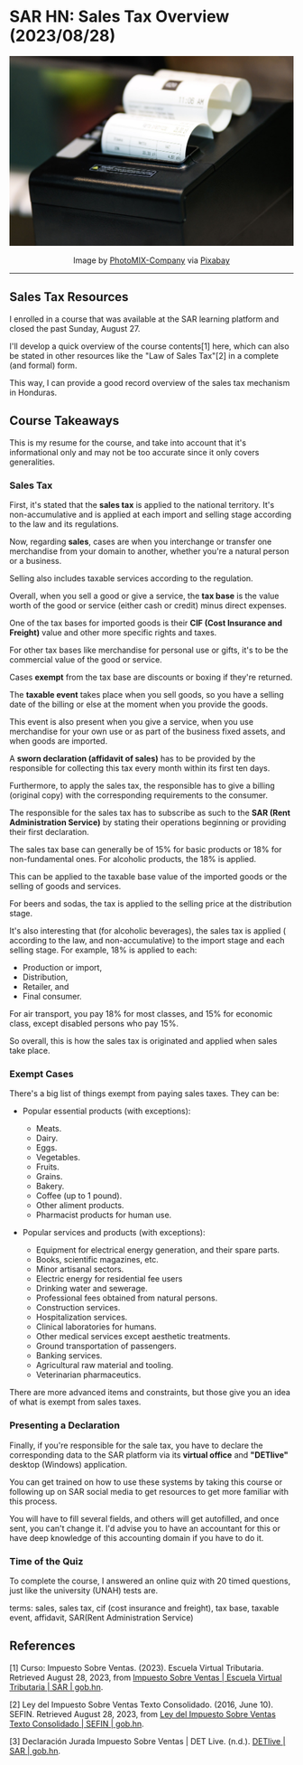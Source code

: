<!-- Copyright (c) 2023 Tobias Briones. All rights reserved. -->
<!-- SPDX-License-Identifier: CC-BY-4.0 -->
<!-- This file is part of https://github.com/tobiasbriones/blog -->

# SAR HN: Sales Tax Overview (2023/08/28)

![SAR HN: Sales Tax Overview (2023/08/28)](images/sar-hn-_-sales-tax-overview-2023-08-28.jpg)

<figcaption>
<p align="center">Image by
<a href="https://pixabay.com/users/photomix-company-1546875">PhotoMIX-Company</a> via
<a href="https://pixabay.com/photos/cash-register-printer-receipt-store-5610295">Pixabay</a>
</p>
</figcaption>

---

## Sales Tax Resources

I enrolled in a course that was available at the SAR learning platform and
closed the past Sunday, August 27.

I'll develop a quick overview of the course contents[1] here, which can also be
stated in other resources like the "Law of Sales Tax"[2] in a complete (and
formal) form.

This way, I can provide a good record overview of the sales tax mechanism in
Honduras.

## Course Takeaways

This is my resume for the course, and take into account that it's informational
only and may not be too accurate since it only covers generalities.

### Sales Tax

First, it's stated that the **sales tax** is applied to the national territory.
It's non-accumulative and is applied at each import and selling stage according
to the law and its regulations.

Now, regarding **sales**, cases are when you interchange or transfer one
merchandise from your domain to another, whether you're a natural person or a
business.

Selling also includes taxable services according to the regulation.

Overall, when you sell a good or give a service, the **tax base** is the value
worth of the good or service (either cash or credit) minus direct expenses.

One of the tax bases for imported goods is their
**CIF (Cost Insurance and Freight)** value and other more specific rights and
taxes.

For other tax bases like merchandise for personal use or gifts, it's to be the
commercial value of the good or service.

Cases **exempt** from the tax base are discounts or boxing if they're returned.

The **taxable event** takes place when you sell goods, so you have a selling
date of the billing or else at the moment when you provide the goods.

This event is also present when you give a service, when you use merchandise for
your own use or as part of the business fixed assets, and when goods are
imported.

A **sworn declaration (affidavit of sales)** has to be provided by the
responsible for collecting this tax every month within its first ten days.

Furthermore, to apply the sales tax, the responsible has to give a billing
(original copy) with the corresponding requirements to the consumer.

The responsible for the sales tax has to subscribe as such to the **SAR (Rent
Administration Service)** by stating their operations beginning or providing
their first declaration.

The sales tax base can generally be of 15% for basic products or 18% for
non-fundamental ones. For alcoholic products, the 18% is applied.

This can be applied to the taxable base value of the imported goods or the
selling of goods and services.

For beers and sodas, the tax is applied to the selling price at the distribution
stage.

It's also interesting that (for alcoholic beverages), the sales tax is applied (
according to the law, and non-accumulative) to the import stage and each selling
stage. For example, 18% is applied to each:

- Production or import,
- Distribution,
- Retailer, and
- Final consumer.

For air transport, you pay 18% for most classes, and 15% for economic class,
except disabled persons who pay 15%.

So overall, this is how the sales tax is originated and applied when sales take
place.

### Exempt Cases

There's a big list of things exempt from paying sales taxes. They can be:

- Popular essential products (with exceptions):
    - Meats.
    - Dairy.
    - Eggs.
    - Vegetables.
    - Fruits.
    - Grains.
    - Bakery.
    - Coffee (up to 1 pound).
    - Other aliment products.
    - Pharmacist products for human use.

- Popular services and products (with exceptions):
    - Equipment for electrical energy generation, and their spare parts.
    - Books, scientific magazines, etc.
    - Minor artisanal sectors.
    - Electric energy for residential fee users
    - Drinking water and sewerage.
    - Professional fees obtained from natural persons.
    - Construction services.
    - Hospitalization services.
    - Clinical laboratories for humans.
    - Other medical services except aesthetic treatments.
    - Ground transportation of passengers.
    - Banking services.
    - Agricultural raw material and tooling.
    - Veterinarian pharmaceutics.

There are more advanced items and constraints, but those give you an idea of
what is exempt from sales taxes.

### Presenting a Declaration

Finally, if you're responsible for the sale tax, you have to declare the
corresponding data to the SAR platform via its **virtual office** and
**"DETlive"** desktop (Windows) application.

You can get trained on how to use these systems by taking this course or
following up on SAR social media to get resources to get more familiar with this
process.

You will have to fill several fields, and others will get autofilled, and once
sent, you can't change it. I'd advise you to have an accountant for this or have
deep knowledge of this accounting domain if you have to do it.

### Time of the Quiz

To complete the course, I answered an online quiz with 20 timed questions, just
like the university (UNAH) tests are.

terms: sales, sales tax, cif (cost insurance and freight), tax base, taxable
event, affidavit, SAR(Rent Administration Service)

## References

[1] Curso: Impuesto Sobre Ventas. (2023). Escuela Virtual Tributaria. Retrieved
August 28, 2023,
from [Impuesto Sobre Ventas \| Escuela Virtual Tributaria \| SAR \| gob.hn](https://escuelavirtualtributaria.sar.gob.hn/course/view.php?id=14).

[2] Ley del Impuesto Sobre Ventas Texto Consolidado. (2016, June 10). SEFIN.
Retrieved August 28, 2023,
from [Ley del Impuesto Sobre Ventas Texto Consolidado \| SEFIN \| gob.hn](http://www.sefin.gob.hn/wp-content/uploads/2016/06/TEXTO_CONSOLIDADO_LEY_IMPUESTO_SOBRE_VENTAS_10JUNIO2016.pdf).

[3] Declaración Jurada Impuesto Sobre Ventas | DET Live. (n.d.).
[DETlive \| SAR \| gob.hn](http://detlive.sar.gob.hn/?q=Ayuda-ISV).
